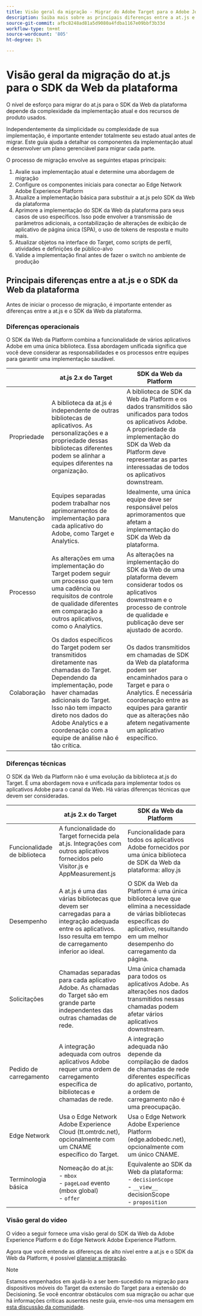 ```yaml
---
title: Visão geral da migração - Migrar do Adobe Target para o Adobe Journey Optimizer - Extensão móvel da decisão
description: Saiba mais sobre as principais diferenças entre a at.js e o SDK da Web da plataforma e como planejar seu esforço de migração.
source-git-commit: afbc8248ad81a5d9080a4fdba1167e09bbf3b33d
workflow-type: tm+mt
source-wordcount: '805'
ht-degree: 1%

---
```


# Visão geral da migração do at.js para o SDK da Web da plataforma

O nível de esforço para migrar do at.js para o SDK da Web da plataforma depende da complexidade da implementação atual e dos recursos de produto usados.

Independentemente da simplicidade ou complexidade de sua implementação, é importante entender totalmente seu estado atual antes de migrar. Este guia ajuda a detalhar os componentes da implementação atual e desenvolver um plano gerenciável para migrar cada parte.

O processo de migração envolve as seguintes etapas principais:

1. Avalie sua implementação atual e determine uma abordagem de migração
1. Configure os componentes iniciais para conectar ao Edge Network Adobe Experience Platform
1. Atualize a implementação básica para substituir a at.js pelo SDK da Web da plataforma
1. Aprimore a implementação do SDK da Web da plataforma para seus casos de uso específicos. Isso pode envolver a transmissão de parâmetros adicionais, a contabilização de alterações de exibição de aplicativo de página única (SPA), o uso de tokens de resposta e muito mais.
1. Atualizar objetos na interface do Target, como scripts de perfil, atividades e definições de público-alvo
1. Valide a implementação final antes de fazer o switch no ambiente de produção

## Principais diferenças entre a at.js e o SDK da Web da plataforma

Antes de iniciar o processo de migração, é importante entender as diferenças entre a at.js e o SDK da Web da plataforma.

### Diferenças operacionais

O SDK da Web da Platform combina a funcionalidade de vários aplicativos Adobe em uma única biblioteca. Essa abordagem unificada significa que você deve considerar as responsabilidades e os processos entre equipes para garantir uma implementação saudável.

| | at.js 2.x do Target | SDK da Web da Platform |
|---|---|---|
| Propriedade | A biblioteca da at.js é independente de outras bibliotecas de aplicativos. As personalizações e a propriedade dessas bibliotecas diferentes podem se alinhar a equipes diferentes na organização. | A biblioteca de SDK da Web da Platform e os dados transmitidos são unificados para todos os aplicativos Adobe. A propriedade da implementação do SDK da Web da Platform deve representar as partes interessadas de todos os aplicativos downstream. |
| Manutenção | Equipes separadas podem trabalhar nos aprimoramentos de implementação para cada aplicativo do Adobe, como Target e Analytics. | Idealmente, uma única equipe deve ser responsável pelos aprimoramentos que afetam a implementação do SDK da Web da plataforma. |
| Processo | As alterações em uma implementação do Target podem seguir um processo que tem uma cadência ou requisitos de controle de qualidade diferentes em comparação a outros aplicativos, como o Analytics. | As alterações na implementação do SDK da Web de uma plataforma devem considerar todos os aplicativos downstream e o processo de controle de qualidade e publicação deve ser ajustado de acordo. |
| Colaboração | Os dados específicos do Target podem ser transmitidos diretamente nas chamadas do Target. Dependendo da implementação, pode haver chamadas adicionais do Target. Isso não tem impacto direto nos dados do Adobe Analytics e a coordenação com a equipe de análise não é tão crítica. | Os dados transmitidos em chamadas de SDK da Web da plataforma podem ser encaminhados para o Target e para o Analytics. É necessária coordenação entre as equipes para garantir que as alterações não afetem negativamente um aplicativo específico. |

### Diferenças técnicas

O SDK da Web da Platform não é uma evolução da biblioteca at.js do Target. É uma abordagem nova e unificada para implementar todos os aplicativos Adobe para o canal da Web. Há várias diferenças técnicas que devem ser consideradas.

| | at.js 2.x do Target | SDK da Web da Platform |
|---|---|---|
| Funcionalidade de biblioteca | A funcionalidade do Target fornecida pela at.js. Integrações com outros aplicativos fornecidos pelo Visitor.js e AppMeasurement.js | Funcionalidade para todos os aplicativos Adobe fornecidos por uma única biblioteca de SDK da Web da plataforma: alloy.js |
| Desempenho | A at.js é uma das várias bibliotecas que devem ser carregadas para a integração adequada entre os aplicativos. Isso resulta em tempo de carregamento inferior ao ideal. | O SDK da Web da Platform é uma única biblioteca leve que elimina a necessidade de várias bibliotecas específicas do aplicativo, resultando em um melhor desempenho do carregamento da página. |
| Solicitações | Chamadas separadas para cada aplicativo Adobe. As chamadas do Target são em grande parte independentes das outras chamadas de rede. | Uma única chamada para todos os aplicativos Adobe. As alterações nos dados transmitidos nessas chamadas podem afetar vários aplicativos downstream. |
| Pedido de carregamento | A integração adequada com outros aplicativos Adobe requer uma ordem de carregamento específica de bibliotecas e chamadas de rede. | A integração adequada não depende da compilação de dados de chamadas de rede diferentes específicas do aplicativo, portanto, a ordem de carregamento não é uma preocupação. |
| Edge Network | Usa o Edge Network Adobe Experience Cloud (tt.omtrdc.net), opcionalmente com um CNAME específico do Target. | Usa o Edge Network Adobe Experience Platform (edge.adobedc.net), opcionalmente com um único CNAME. |
| Terminologia básica | Nomeação do at.js: <br> - `mbox` <br> - `pageLoad` evento (mbox global) <br> - `offer` | Equivalente ao SDK da Web da plataforma: <br> - `decisionScope` <br> - `__view__` decisionScope <br> - `proposition` |

### Visão geral do vídeo

O vídeo a seguir fornece uma visão geral do SDK da Web da Adobe Experience Platform e do Edge Network Adobe Experience Platform.


Agora que você entende as diferenças de alto nível entre a at.js e o SDK da Web da Platform, é possível [planejar a migração](plan-migration.md).

>[!NOTE]
>
>Estamos empenhados em ajudá-lo a ser bem-sucedido na migração para dispositivos móveis do Target da extensão do Target para a extensão do Decisioning. Se você encontrar obstáculos com sua migração ou achar que há informações críticas ausentes neste guia, envie-nos uma mensagem em [esta discussão da comunidade](https://experienceleaguecommunities.adobe.com/t5/adobe-experience-platform-data/tutorial-discussion-migrate-target-from-at-js-to-web-sdk/m-p/575587#M463).
